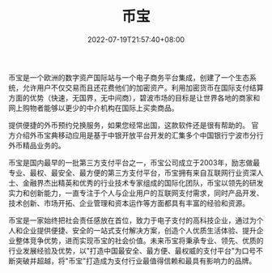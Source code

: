 ﻿---
weight: 
title: "币宝"
description: "币宝是一个欧洲的数字资产国际站与一个电子商务平台集成，创建了一个生态系统，允许用户不仅交易而且还花费他们的加密资产"
date: 2022-07-19T21:57:40+08:00
lastmod: 2022-07-19T16:45:40+08:00
draft: false
authors: ["qianxun"]
featuredImage: "bibao.webp"
link: "https://1234btc.com/qk/bibao.html"
tags: ["交易所","币宝"]
categories: ["navigation"]
navigation: ["交易所"]
lightgallery: true
toc: true
pinned: false
recommend: false
recommend1: false
---
币宝是一个欧洲的数字资产国际站与一个电子商务平台集成，创建了一个生态系统，允许用户不仅交易而且还花费他们的加密资产。利用加密货币在国际支付结算方面的优势（快速，无国界，无中间商），碧波市场的目标是让世界各地的商家和网上购物者能够以更少的中介机构在国际上买卖商品。

提供便捷的外币预约兑换服务，如果您经常出国，这款软件还是很有帮助的。 官方介绍外币宝典移动应用是基于中银开放平台开发的汇集多个中国银行宁波市分行外币精品业务的。

币宝是国内最早的一批第三方支付平台之一，币宝公司成立于2003年，励志做最专业、最权、最安全、最方便的第三方支付平台，币宝拥有来自互联网行业资深人士、金融界杰出精英和优秀的行业技术专家组成的国际化团队，币宝以领先的研发实力和创新能力，一直专注于个人与企业用户的互联网支付需求，同时产品开发、技术创新、市场开拓、企业管理和资本运作等方面都具有丰富的经验和资源。

币宝是一家始终把社会责任感放在首位，致力于电子支付的高科技企业，通过为个人和企业提供便捷、安全的一站式支付解决方案，创造个人优质生活体验、提升企业整体竞争优势，进而实现币宝的社会价值。未来币宝将秉承专业、领先、优质的行业发展经验及优势，以"打造中国最安全、最方便、最权威的支付平台"为口号不断突破并超越，将"币宝"打造成为支付行业最值得信赖和最具有影响力的品牌。